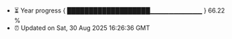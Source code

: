 - ⏳ Year progress { ███████████████████▁▁▁▁▁▁▁▁▁▁▁ } 66.22 %
- ⏰ Updated on Sat, 30 Aug 2025 16:26:36 GMT


